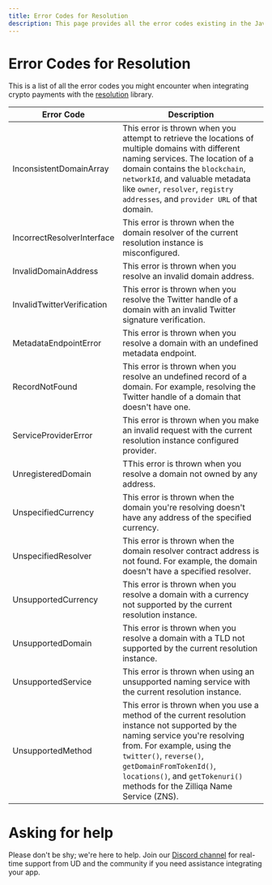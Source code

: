 ```yaml
---
title: Error Codes for Resolution
description: This page provides all the error codes existing in the JavaScript Resolution Library.
---
```


# Error Codes for Resolution

This is a list of all the error codes you might encounter when integrating crypto payments with the [resolution](https://github.com/unstoppabledomains/resolution) library.

| Error Code | Description |
|---|---|
| InconsistentDomainArray | This error is thrown when you attempt to retrieve the locations of multiple domains with different naming services. The location of a domain contains the `blockchain`, `networkId`, and valuable metadata like `owner`, `resolver`, `registry addresses`, and `provider URL` of that domain. |
| IncorrectResolverInterface | This error is thrown when the domain resolver of the current resolution instance is misconfigured. |
| InvalidDomainAddress | This error is thrown when you resolve an invalid domain address. |
| InvalidTwitterVerification | This error is thrown when you resolve the Twitter handle of a domain with an invalid Twitter signature verification. |
| MetadataEndpointError | This error is thrown when you resolve a domain with an undefined metadata endpoint. |
| RecordNotFound | This error is thrown when you resolve an undefined record of a domain. For example, resolving the Twitter handle of a domain that doesn't have one. |
| ServiceProviderError | This error is thrown when you make an invalid request with the current resolution instance configured provider. |
| UnregisteredDomain | TThis error is thrown when you resolve a domain not owned by any address. |
| UnspecifiedCurrency | This error is thrown when the domain you're resolving doesn't have any address of the specified currency. |
| UnspecifiedResolver | This error is thrown when the domain resolver contract address is not found. For example, the domain doesn't have a specified resolver. |
| UnsupportedCurrency | This error is thrown when you resolve a domain with a currency not supported by the current resolution instance. |
| UnsupportedDomain | This error is thrown when you resolve a domain with a TLD not supported by the current resolution instance. |
| UnsupportedService | This error is thrown when using an unsupported naming service with the current resolution instance. |
| UnsupportedMethod | This error is thrown when you use a method of the current resolution instance not supported by the naming service you're resolving from. For example, using the `twitter()`, `reverse()`, `getDomainFromTokenId()`, `locations()`, and `getTokenuri()` methods for the Zilliqa Name Service (ZNS). |

# Asking for help

Please don't be shy; we're here to help. Join our [Discord channel](https://discord.gg/b6ZVxSZ9Hn) for real-time support from UD and the community if you need assistance integrating your app.
